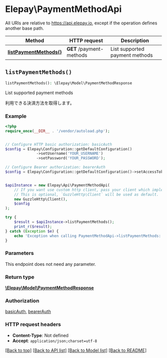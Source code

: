 # Elepay\PaymentMethodApi

All URIs are relative to https://api.elepay.io, except if the operation defines another base path.

| Method | HTTP request | Description |
| ------------- | ------------- | ------------- |
| [**listPaymentMethods()**](PaymentMethodApi.md#listPaymentMethods) | **GET** /payment-methods | List supported payment methods |


## `listPaymentMethods()`

```php
listPaymentMethods(): \Elepay\Model\PaymentMethodResponse
```

List supported payment methods

利用できる決済方法を取得します。

### Example

```php
<?php
require_once(__DIR__ . '/vendor/autoload.php');


// Configure HTTP basic authorization: basicAuth
$config = Elepay\Configuration::getDefaultConfiguration()
              ->setUsername('YOUR_USERNAME')
              ->setPassword('YOUR_PASSWORD');

// Configure Bearer authorization: bearerAuth
$config = Elepay\Configuration::getDefaultConfiguration()->setAccessToken('YOUR_ACCESS_TOKEN');


$apiInstance = new Elepay\Api\PaymentMethodApi(
    // If you want use custom http client, pass your client which implements `GuzzleHttp\ClientInterface`.
    // This is optional, `GuzzleHttp\Client` will be used as default.
    new GuzzleHttp\Client(),
    $config
);

try {
    $result = $apiInstance->listPaymentMethods();
    print_r($result);
} catch (Exception $e) {
    echo 'Exception when calling PaymentMethodApi->listPaymentMethods: ', $e->getMessage(), PHP_EOL;
}
```

### Parameters

This endpoint does not need any parameter.

### Return type

[**\Elepay\Model\PaymentMethodResponse**](../Model/PaymentMethodResponse.md)

### Authorization

[basicAuth](../../README.md#basicAuth), [bearerAuth](../../README.md#bearerAuth)

### HTTP request headers

- **Content-Type**: Not defined
- **Accept**: `application/json;charset=utf-8`

[[Back to top]](#) [[Back to API list]](../../README.md#endpoints)
[[Back to Model list]](../../README.md#models)
[[Back to README]](../../README.md)

